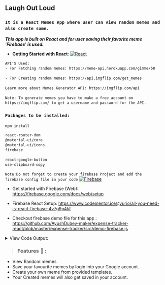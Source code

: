  ## Laugh Out Loud
 
 ### `It is a React Memes App where user can view random memes and also create some.`


 ***This app is built on React and for user saving their favorite meme 'Firebase' is used.***



- **Getting Started with React**: <a href="https://github.com/AyushDubey-maker/laugh-out-loud/blob/master/react-meme-app/README.md"> <img alt="React" src="https://img.shields.io/badge/react-%2320232a.svg?style=for-the-badge&logo=react&logoColor=%2361DAFB"/></a>

```
API'S Used:
- For Fetching random memes: https://meme-api.herokuapp.com/gimme/50

- For Creating random memes: https://api.imgflip.com/get_memes

Learn more about Memes Generator API: https://imgflip.com/api

Note: To generate memes you have to make a free account on https://imgflip.com/ to get a username and password for the API.

```

### `Packages to be installed:`
```
npm install
```
```
react-router-dom
@material-ui/core
@material-ui/icons
firebase

react-google-button
use-clipboard-copy

```

`Note:Do not forget to create your firebase Project and add the firebase config file in your code`
  <a href="https://console.firebase.google.com/u/0/">
 <img alt="Firebase" src="https://img.shields.io/badge/firebase-%23039BE5.svg?style=for-the-badge&logo=firebase"/>
 </a>
- Get started with Firebase (Web): https://firebase.google.com/docs/web/setup

- Firebase React Setup:
https://www.codementor.io/@yurio/all-you-need-is-react-firebase-4v7g9p4kf

- Checkout firebase demo file for this app :  
https://github.com/AyushDubey-maker/expense-tracker-react/blob/master/expense-tracker/src/demo-firebase.js

<details>
<summary>View Code Output: </summary>

<img src="./react-meme-app/public/git-images/meme-home-1.png"/>
<p>Login Page:</p>
<img src="./react-meme-app/public/git-images/meme-login.png"/>
<img src="./react-meme-app/public/git-images/meme-home-2.png"/>
<p>Generate Memes:</p>
<img src="./react-meme-app/public/git-images/meme-generate.png"/>
<img src="./react-meme-app/public/git-images/meme-generate-2.png"/>
<p>Saved Memes Page:</p>
<img src="./react-meme-app/public/git-images/meme-saved.png"/>
</details>

> ### Features 📣 :
- View Random memes  
- Save your favourite memes by login into your Google account.
- Create your own meme from provided templates.
- Your Created memes will also get saved in your account.
